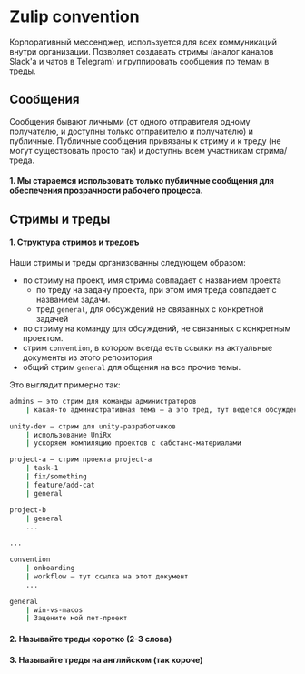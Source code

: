 # Zulip convention

Корпоративный мессенджер, используется для всех коммуникаций внутри организации. Позволяет создавать стримы (аналог каналов Slack'а и чатов в Telegram) и группировать сообщения по темам в треды.

## Сообщения

Сообщения бывают личными (от одного отправителя одному получателю, и доступны только отправителю и получателю) и публичные.
Публичные сообщения привязаны к стриму и к треду (не могут существовать просто так) и доступны всем участникам стрима/треда.

#### 1. Мы стараемся использовать только публичные сообщения для обеспечения прозрачности рабочего процесса.

## Стримы и треды

#### 1. Структура стримов и тредовъ

Наши стримы и треды организованны следующем образом:
  
- по стриму на проект, имя стрима совпадает с названием проекта
  - по треду на задачу проекта, при этом имя треда совпадает с названием задачи.
  - тред `general`, для обсуждений не связанных с конкретной задачей
- по стриму на команду для обсуждений, не связанных с конкретным проектом.
- стрим `convention`, в котором всегда есть ссылки на актуальные документы из этого репозитория
- общий стрим `general` для общения на все прочие темы.

Это выглядит примерно так:

```bash
admins – это стрим для команды администраторов
    | какая-то административная тема – а это тред, тут ведется обсуждение какой-то административной темы

unity-dev – стрим для unity-разработчиков
    | использование UniRx
    | ускоряем компиляцию проектов с сабстанс-материалами

project-a – стрим проекта project-a
    | task-1
    | fix/something
    | feature/add-cat
    | general

project-b
    | general
    ...

...

convention
    | onboarding
    | workflow – тут ссылка на этот документ
    ...

general
    | win-vs-macos
    | Зацените мой пет-проект
```

#### 2. Называйте треды коротко (2-3 слова)

#### 3. Называйте треды на английском (так короче)